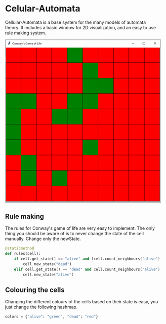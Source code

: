 # Celular-Automata

Cellular-Automata is a base system for the many models of automata theory.
It includes a basic window for 2D visualization, and an easy to use rule making system.

![Example](image.png)

## Rule making

The rules for Conway's game of life are very easy to implement.
The only thing you should be aware of is to never change the state of the cell manually.
Change only the newState.

```python
@staticmethod
def rules(cell):
    if cell.get_state() == "alive" and (cell.count_neighbours("alive") < 2 or cell.count_neighbours("alive") > 3):
        cell.new_state("dead")
    elif cell.get_state() == "dead" and cell.count_neighbours("alive") == 3:
        cell.new_state("alive")
```

## Colouring the cells

Changing the different colours of the cells based on their state is easy, you just change the following hashmap.

```python
colors = {"alive": "green", "dead": "red"}
```
